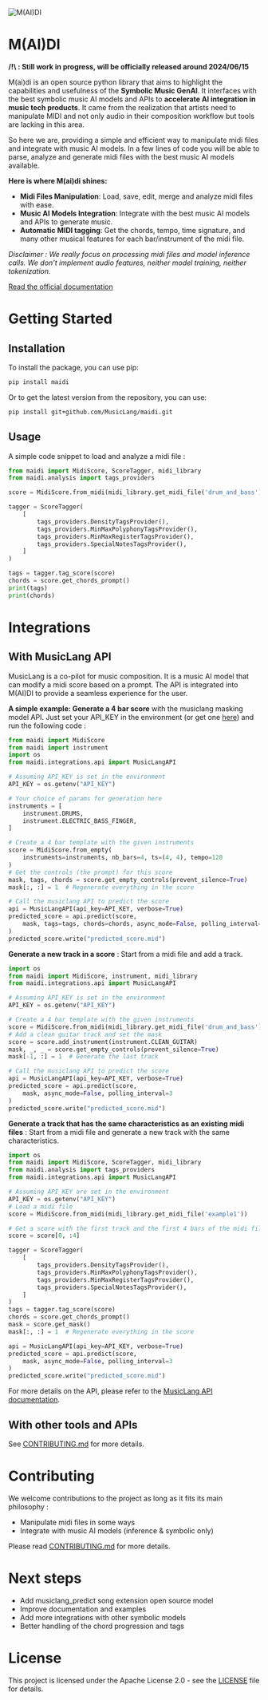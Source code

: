 ![M(AI)DI](assets/logo2.png)

M(AI)DI
=======

**/!\ : Still work in progress, will be officially released around 2024/06/15** 

M(ai)di is an open source python library that aims to highlight the capabilities and usefulness of the **Symbolic Music GenAI**. 
It interfaces with the best symbolic music AI models and APIs to **accelerate AI integration in music tech products**.
It came from the realization that artists need to manipulate MIDI and not only audio in their composition workflow but tools are lacking in this area.

So here we are, providing a simple and efficient way to manipulate midi files and integrate with music AI models.
In a few lines of code you will be able to parse, analyze and generate midi files with the best music AI models available.

**Here is where M(ai)di shines:**

- **Midi Files Manipulation**: Load, save, edit, merge and analyze midi files with ease.
- **Music AI Models Integration**: Integrate with the best music AI models and APIs to generate music.
- **Automatic MIDI tagging**: Get the chords, tempo, time signature, and many other musical features for each bar/instrument of the midi file.

*Disclaimer : We really focus on processing midi files and model inference calls. We don't implement audio features, neither model training, neither tokenization.*

[Read the official documentation](https://maidi.readthedocs.io/en/latest/)

Getting Started
===============

Installation
------------
To install the package, you can use pip:

```bash
pip install maidi
```

Or to get the latest version from the repository, you can use:

```bash
pip install git+github.com/MusicLang/maidi.git

```

Usage
-----

A simple code snippet to load and analyze a midi file : 

```python
from maidi import MidiScore, ScoreTagger, midi_library
from maidi.analysis import tags_providers

score = MidiScore.from_midi(midi_library.get_midi_file('drum_and_bass'))

tagger = ScoreTagger(
    [
        tags_providers.DensityTagsProvider(),
        tags_providers.MinMaxPolyphonyTagsProvider(),
        tags_providers.MinMaxRegisterTagsProvider(),
        tags_providers.SpecialNotesTagsProvider(),
    ]
)

tags = tagger.tag_score(score)
chords = score.get_chords_prompt()
print(tags)
print(chords)
```


Integrations
============

With MusicLang API
------------------

MusicLang is a co-pilot for music composition. It is a music AI model that can modify a midi score based on a prompt.
The API is integrated into M(AI)DI to provide a seamless experience for the user.


**A simple example: Generate a 4 bar score** with the musiclang masking model API.
Just set your API_KEY in the environment (or get one [here](www.musiclang.io)) and run the following code :

```python
from maidi import MidiScore
from maidi import instrument
import os
from maidi.integrations.api import MusicLangAPI

# Assuming API_KEY is set in the environment
API_KEY = os.getenv("API_KEY")

# Your choice of params for generation here
instruments = [
    instrument.DRUMS,
    instrument.ELECTRIC_BASS_FINGER,
]

# Create a 4 bar template with the given instruments
score = MidiScore.from_empty(
    instruments=instruments, nb_bars=4, ts=(4, 4), tempo=120
)
# Get the controls (the prompt) for this score
mask, tags, chords = score.get_empty_controls(prevent_silence=True)
mask[:, :] = 1  # Regenerate everything in the score

# Call the musiclang API to predict the score
api = MusicLangAPI(api_key=API_KEY, verbose=True)
predicted_score = api.predict(score,
    mask, tags=tags, chords=chords, async_mode=False, polling_interval=5
)
predicted_score.write("predicted_score.mid")
```

**Generate a new track in a score** : Start from a midi file and add a track.

```python
import os
from maidi import MidiScore, instrument, midi_library
from maidi.integrations.api import MusicLangAPI

# Assuming API_KEY is set in the environment
API_KEY = os.getenv("API_KEY")

# Create a 4 bar template with the given instruments
score = MidiScore.from_midi(midi_library.get_midi_file('drum_and_bass'))
# Add a clean guitar track and set the mask
score = score.add_instrument(instrument.CLEAN_GUITAR)
mask, _, _ = score.get_empty_controls(prevent_silence=True)
mask[-1, :] = 1  # Generate the last track

# Call the musiclang API to predict the score
api = MusicLangAPI(api_key=API_KEY, verbose=True)
predicted_score = api.predict(score,
    mask, async_mode=False, polling_interval=3
)
predicted_score.write("predicted_score.mid")
```

**Generate a track that has the same characteristics as an existing midi files** : Start from a midi file and generate a new track with the same characteristics.

```python
import os
from maidi import MidiScore, ScoreTagger, midi_library
from maidi.analysis import tags_providers
from maidi.integrations.api import MusicLangAPI

# Assuming API_KEY are set in the environment
API_KEY = os.getenv("API_KEY")
# Load a midi file
score = MidiScore.from_midi(midi_library.get_midi_file('example1'))

# Get a score with the first track and the first 4 bars of the midi file
score = score[0, :4]

tagger = ScoreTagger(
    [
        tags_providers.DensityTagsProvider(),
        tags_providers.MinMaxPolyphonyTagsProvider(),
        tags_providers.MinMaxRegisterTagsProvider(),
        tags_providers.SpecialNotesTagsProvider(),
    ]
)
tags = tagger.tag_score(score)
chords = score.get_chords_prompt()
mask = score.get_mask()
mask[:, :] = 1  # Regenerate everything in the score

api = MusicLangAPI(api_key=API_KEY, verbose=True)
predicted_score = api.predict(score,
    mask, async_mode=False, polling_interval=3
)
predicted_score.write("predicted_score.mid")
```

For more details on the API, please refer to the [MusicLang API documentation](https://api.musiclang.io/documentation).


With other tools and APIs
-------------------------

See [CONTRIBUTING.md](CONTRIBUTING.md) for more details.

Contributing
============

We welcome contributions to the project as long as it fits its main philosophy :

- Manipulate midi files in some ways
- Integrate with music AI models (inference & symbolic only)

Please read [CONTRIBUTING.md](CONTRIBUTING.md) for more details.


Next steps
==========

- Add musiclang_predict song extension open source model
- Improve documentation and examples
- Add more integrations with other symbolic models
- Better handling of the chord progression and tags

License
=======

This project is licensed under the Apache License 2.0 - see the [LICENSE](LICENSE.md) file for details.
